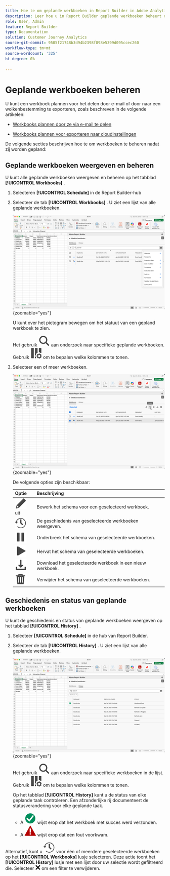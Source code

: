 ```yaml
---
title: Hoe te om geplande werkboeken in Report Builder in Adobe Analytics te beheren
description: Leer hoe u in Report Builder geplande werkboeken beheert om doelen te beveiligen
role: User, Admin
feature: Report Builder
type: Documentation
solution: Customer Journey Analytics
source-git-commit: 9505f21748b3d94b2398f898e5399d095ccec260
workflow-type: tm+mt
source-wordcount: '325'
ht-degree: 0%

---
```



# Geplande werkboeken beheren

U kunt een werkboek plannen voor het delen door e-mail of door naar een wolkenbestemming te exporteren, zoals beschreven in de volgende artikelen:

* [Workbooks plannen door ze via e-mail te delen](/help/report-builder/schedule-reportbuilder.md)

* [Workbooks plannen voor exporteren naar cloudinstellingen](/help/report-builder/report-builder-export.md)

De volgende secties beschrijven hoe te om werkboeken te beheren nadat zij worden gepland:

## Geplande werkboeken weergeven en beheren

U kunt alle geplande werkboeken weergeven en beheren op het tabblad **[!UICONTROL Workbooks]** .

1. Selecteren **[!UICONTROL Schedule]** in de Report Builder-hub

1. Selecteer de tab **[!UICONTROL Workbooks]** . U ziet een lijst van alle geplande werkboeken.

   ![ Gepland werkboek ](assets/scheduled-workbooks.png){zoomable="yes"}

   U kunt over het pictogram bewegen om het statuut van een gepland werkboek te zien.

   Het gebruik ![ Onderzoek ](/help/assets/icons/Search.svg) aan onderzoek naar specifieke geplande werkboeken.
Gebruik ![ ColumnSetting ](/help/assets/icons/ColumnSetting.svg) om te bepalen welke kolommen te tonen.

1. Selecteer een of meer werkboeken.

   ![ geselecteerde werkboeken van het Programma ](assets/scheduled-workbooks-selected.png){zoomable="yes"}

   De volgende opties zijn beschikbaar:

   | Optie | Beschrijving |
   |---|---|
   | ![ geeft ](/help/assets/icons/Edit.svg) uit | Bewerk het schema voor een geselecteerd werkboek. |
   | ![ Geschiedenis ](/help/assets/icons/History.svg) | De geschiedenis van geselecteerde werkboeken weergeven. |
   | ![ Pauze ](/help/assets/icons/Pause.svg) | Onderbreek het schema van geselecteerde werkboeken. |
   | ![ Spel ](/help/assets/icons/Play.svg) | Hervat het schema van geselecteerde werkboeken. |
   | ![Download](/help/assets/icons/Download.svg) | Download het geselecteerde werkboek in een nieuw werkboek. |
   | ![ Schrapping ](/help/assets/icons/Delete.svg) | Verwijder het schema van geselecteerde werkboeken. |


## Geschiedenis en status van geplande werkboeken

U kunt de geschiedenis en status van geplande werkboeken weergeven op het tabblad **[!UICONTROL History]** .

1. Selecteer **[!UICONTROL Schedule]** in de hub van Report Builder.

1. Selecteer de tab **[!UICONTROL History]** . U ziet een lijst van alle geplande werkboeken.

   ![ Geplande geschiedenis ](assets/scheduled-workbooks-history.png){zoomable="yes"}

   Het gebruik ![ Onderzoek ](/help/assets/icons/Search.svg) aan onderzoek naar specifieke werkboeken in de lijst.
Gebruik ![ ColumnSetting ](/help/assets/icons/ColumnSetting.svg) om te bepalen welke kolommen te tonen.

   Op het tabblad **[!UICONTROL History]** kunt u de status van elke geplande taak controleren. Een afzonderlijke rij documenteert de statusverandering voor elke geplande taak.

   * A ![ CheckmarkCircleGreen ](/help/assets/icons/CheckmarkCircleGreen.svg) wijst erop dat het werkboek met succes werd verzonden.
   * A ![ AlertRed ](/help/assets/icons/AlertRed.svg) wijst erop dat een fout voorkwam.

Alternatief, kunt u ![ Geschiedenis ](/help/assets/icons/History.svg) voor één of meerdere geselecteerde werkboeken op het **[!UICONTROL Workbooks]** lusje selecteren. Deze actie toont het **[!UICONTROL History]** lusje met een lijst door uw selectie wordt gefiltreerd die. Selecteer ![ CrossSize75 ](/help/assets/icons/CrossSize75.svg) om een filter te verwijderen.
